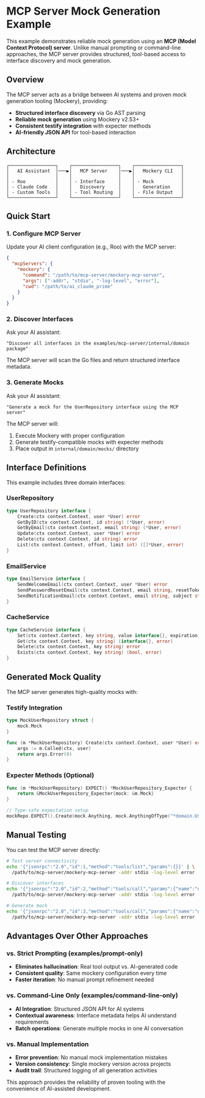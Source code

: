 # MCP Server Mock Generation Example

This example demonstrates reliable mock generation using an **MCP (Model Context Protocol) server**. Unlike manual prompting or command-line approaches, the MCP server provides structured, tool-based access to interface discovery and mock generation.

## Overview

The MCP server acts as a bridge between AI systems and proven mock generation tooling (Mockery), providing:

- **Structured interface discovery** via Go AST parsing
- **Reliable mock generation** using Mockery v2.53+
- **Consistent testify integration** with expecter methods
- **AI-friendly JSON API** for tool-based interaction

## Architecture

```
┌─────────────────┐    ┌─────────────────┐    ┌─────────────────┐
│   AI Assistant  │───▶│   MCP Server    │───▶│   Mockery CLI   │
│                 │    │                 │    │                 │
│ - Roo           │    │ - Interface     │    │ - Mock          │
│ - Claude Code   │    │   Discovery     │    │   Generation    │
│ - Custom Tools  │    │ - Tool Routing  │    │ - File Output   │
└─────────────────┘    └─────────────────┘    └─────────────────┘
```

## Quick Start

### 1. Configure MCP Server

Update your AI client configuration (e.g., Roo) with the MCP server:

```json
{
  "mcpServers": {
    "mockery": {
      "command": "/path/to/mcp-server/mockery-mcp-server",
      "args": ["-addr", "stdio", "-log-level", "error"],
      "cwd": "/path/to/ai_claude_prime"
    }
  }
}
```

### 2. Discover Interfaces

Ask your AI assistant:
```
"Discover all interfaces in the examples/mcp-server/internal/domain package"
```

The MCP server will scan the Go files and return structured interface metadata.

### 3. Generate Mocks

Ask your AI assistant:
```
"Generate a mock for the UserRepository interface using the MCP server"
```

The MCP server will:
1. Execute Mockery with proper configuration
2. Generate testify-compatible mocks with expecter methods
3. Place output in `internal/domain/mocks/` directory

## Interface Definitions

This example includes three domain interfaces:

### UserRepository
```go
type UserRepository interface {
    Create(ctx context.Context, user *User) error
    GetByID(ctx context.Context, id string) (*User, error)
    GetByEmail(ctx context.Context, email string) (*User, error)
    Update(ctx context.Context, user *User) error
    Delete(ctx context.Context, id string) error
    List(ctx context.Context, offset, limit int) ([]*User, error)
}
```

### EmailService
```go
type EmailService interface {
    SendWelcomeEmail(ctx context.Context, user *User) error
    SendPasswordResetEmail(ctx context.Context, email string, resetToken string) error
    SendNotificationEmail(ctx context.Context, email string, subject string, body string) error
}
```

### CacheService
```go
type CacheService interface {
    Set(ctx context.Context, key string, value interface{}, expiration time.Duration) error
    Get(ctx context.Context, key string) (interface{}, error)
    Delete(ctx context.Context, key string) error
    Exists(ctx context.Context, key string) (bool, error)
}
```

## Generated Mock Quality

The MCP server generates high-quality mocks with:

### Testify Integration
```go
type MockUserRepository struct {
    mock.Mock
}

func (m *MockUserRepository) Create(ctx context.Context, user *User) error {
    args := m.Called(ctx, user)
    return args.Error(0)
}
```

### Expecter Methods (Optional)
```go
func (m *MockUserRepository) EXPECT() *MockUserRepository_Expecter {
    return &MockUserRepository_Expecter{mock: &m.Mock}
}

// Type-safe expectation setup
mockRepo.EXPECT().Create(mock.Anything, mock.AnythingOfType("*domain.User")).Return(nil)
```

## Manual Testing

You can test the MCP server directly:

```bash
# Test server connectivity
echo '{"jsonrpc":"2.0","id":1,"method":"tools/list","params":{}}' | \
  /path/to/mcp-server/mockery-mcp-server -addr stdio -log-level error

# Discover interfaces  
echo '{"jsonrpc":"2.0","id":2,"method":"tools/call","params":{"name":"discover_interfaces","arguments":{"project_path":"examples/mcp-server/internal/domain"}}}' | \
  /path/to/mcp-server/mockery-mcp-server -addr stdio -log-level error

# Generate mock
echo '{"jsonrpc":"2.0","id":3,"method":"tools/call","params":{"name":"generate_mock","arguments":{"interface_name":"UserRepository","package_path":"examples/mcp-server/internal/domain","with_expecter":true}}}' | \
  /path/to/mcp-server/mockery-mcp-server -addr stdio -log-level error
```

## Advantages Over Other Approaches

### vs. Strict Prompting (examples/prompt-only)
- **Eliminates hallucination**: Real tool output vs. AI-generated code
- **Consistent quality**: Same mockery configuration every time  
- **Faster iteration**: No manual prompt refinement needed

### vs. Command-Line Only (examples/command-line-only)
- **AI Integration**: Structured JSON API for AI systems
- **Contextual awareness**: Interface metadata helps AI understand requirements
- **Batch operations**: Generate multiple mocks in one AI conversation

### vs. Manual Implementation
- **Error prevention**: No manual mock implementation mistakes
- **Version consistency**: Single mockery version across projects
- **Audit trail**: Structured logging of all generation activities

This approach provides the reliability of proven tooling with the convenience of AI-assisted development.